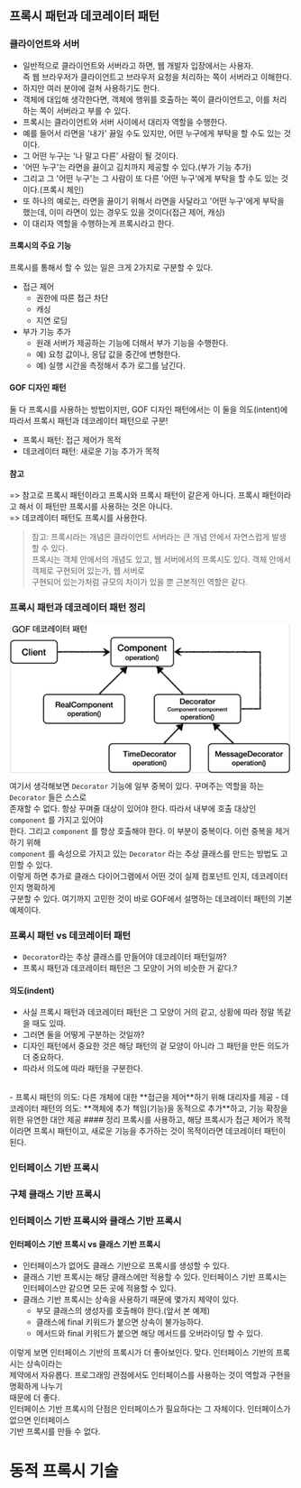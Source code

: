 ## 프록시 패턴과 데코레이터 패턴
### 클라이언트와 서버
- 일반적으로 클라이언트와 서버라고 하면, 웹 개발자 입장에서는 사용자.<br>
  즉 웹 브라우저가 클라이언트고 브라우저 요청을 처리하는 쪽이 서버라고 이해한다.
- 하지만 여러 분야에 걸쳐 사용하기도 한다.
- 객체에 대입해 생각한다면, 객체에 행위를 호출하는 쪽이 클라이언트고, 이를 처리하는 쪽이 서버라고 부를 수 있다.
- 프록시는 클라이언트와 서버 사이에서 대리자 역할을 수행한다.
- 예를 들어서 라면을 '내가' 끓일 수도 있지만, 어떤 누구에게 부탁을 할 수도 있는 것이다.
- 그 어떤 누구는 '나 말고 다른' 사람이 될 것이다.
- '어떤 누구'는 라면을 끓이고 김치까지 제공할 수 있다.(부가 기능 추가)
- 그리고 그 '어떤 누구'는 그 사람이 또 다른 '어떤 누구'에게 부탁을 할 수도 있는 것이다.(프록시 체인)
- 또 하나의 예로는, 라면을 끓이기 위해서 라면을 사달라고 '어떤 누구'에게 부탁을 했는데, 이미 라면이 있는 경우도 있을 것이다(접근 제어, 캐싱)
- 이 대리자 역할을 수행하는게 프록시라고 한다.

#### 프록시의 주요 기능
프록시를 통해서 할 수 있는 일은 크게 2가지로 구분할 수 있다.
- 접근 제어
  - 권한에 따른 접근 차단
  - 캐싱
  - 지연 로딩
- 부가 기능 추가
  - 원래 서버가 제공하는 기능에 더해서 부가 기능을 수행한다.
  - 예) 요청 값이나, 응답 값을 중간에 변형한다.
  - 예) 실행 시간을 측정해서 추가 로그를 남긴다.
#### GOF 디자인 패턴
둘 다 프록시를 사용하는 방법이지만, GOF 디자인 패턴에서는 이 둘을 의도(intent)에 따라서 프록시 패턴과 데코레이터 패턴으로 구분!
- 프록시 패턴: 접근 제어가 목적
- 데코레이터 패턴: 새로운 기능 추가가 목적<br>
#### 참고
=> 참고로 프록시 패턴이라고 프록시와 프록시 패턴이 같은게 아니다. 프록시 패턴이라고 해서 이 패턴만 프록시를 사용하는 것은 아니다.<br>
=> 데코레이터 패턴도 프록시를 사용한다.

> 참고: 프록시라는 개념은 클라이언트 서버라는 큰 개념 안에서 자연스럽게 발생할 수 있다.<br>
> 프록시는 객체 안에서의 개념도 있고, 웹 서버에서의 프록시도 있다. 객체 안에서 객체로 구현되어 있는가, 웹 서버로<br>
> 구현되어 있는가처럼 규모의 차이가 있을 뿐 근본적인 역할은 같다.

### 프록시 패턴과 데코레이터 패턴 정리
![](데코레이터패턴.png)
여기서 생각해보면 `Decorator` 기능에 일부 중복이 있다. 꾸며주는 역할을 하는 `Decorator` 들은 스스로<br>
존재할 수 없다. 항상 꾸며줄 대상이 있어야 한다. 따라서 내부에 호출 대상인 `component` 를 가지고 있어야<br>
한다. 그리고 `component` 를 항상 호출해야 한다. 이 부분이 중복이다. 이런 중복을 제거하기 위해<br>
`component` 를 속성으로 가지고 있는 `Decorator` 라는 추상 클래스를 만드는 방법도 고민할 수 있다.<br>
이렇게 하면 추가로 클래스 다이어그램에서 어떤 것이 실제 컴포넌트 인지, 데코레이터인지 명확하게<br>
구분할 수 있다. 여기까지 고민한 것이 바로 GOF에서 설명하는 데코레이터 패턴의 기본 예제이다.<br>

### 프록시 패턴 vs 데코레이터 패턴
- `Decorator`라는 추상 클래스를 만들어야 데코레이터 패턴일까?
- 프록시 패턴과 데코레이터 패턴은 그 모양이 거의 비슷한 거 같다.?

#### 의도(indent)
- 사실 프록시 패턴과 데코레이터 패턴은 그 모양이 거의 같고, 상황에 따라 정말 똑같을 때도 있따.
- 그러면 둘을 어떻게 구분하는 것일까?
- 디자인 패턴에서 중요한 것은 해당 패턴의 겉 모양이 아니라 그 패턴을 만든 의도가 더 중요하다.
- 따라서 의도에 따라 패턴을 구분한다.
<br>
- 프록시 패턴의 의도: 다른 개체에 대한 **접근을 제어**하기 위해 대리자를 제공
- 데코레이터 패턴의 의도: **객체에 추가 책임(기능)을 동적으로 추가**하고, 기능 확장을 위한 유연한 대안 제공
#### 정리
프록시를 사용하고, 해당 프록시가 접근 제어가 목적이라면 프록시 패턴이고, 새로운 기능을 추가하는 것이 목적이라면 데코레이터 패턴이 된다.

### 인터페이스 기반 프록시
### 구체 클래스 기반 프록시

### 인터페이스 기반 프록시와 클래스 기반 프록시

#### 인터페이스 기반 프록시 vs 클래스 기반 프록시
- 인터페이스가 없어도 클래스 기반으로 프록시를 생성할 수 있다.
- 클래스 기반 프록시는 해당 클래스에만 적용할 수 있다. 인터페이스 기반 프록시는 인터페이스만 같으면 모든 곳에 적용할 수 있다.
- 클래스 기반 프록시는 상속을 사용하기 때문에 몇가지 제약이 있다.
  - 부모 클래스의 생성자를 호출해야 한다.(앞서 본 예제)
  - 클래스에 final 키워드가 붙으면 상속이 불가능하다.
  - 메서드와 final 키워드가 붙으면 해당 메서드를 오버라이딩 할 수 있다.

이렇게 보면 인터페이스 기반의 프록시가 더 좋아보인다. 맞다. 인터페이스 기반의 프록시는 상속이라는<br>
제약에서 자유롭다. 프로그래밍 관점에서도 인터페이스를 사용하는 것이 역할과 구현을 명확하게 나누기<br>
때문에 더 좋다.<br>
인터페이스 기반 프록시의 단점은 인터페이스가 필요하다는 그 자체이다. 인터페이스가 없으면 인터페이스<br>
기반 프록시를 만들 수 없다.<br>

# 동적 프록시 기술
